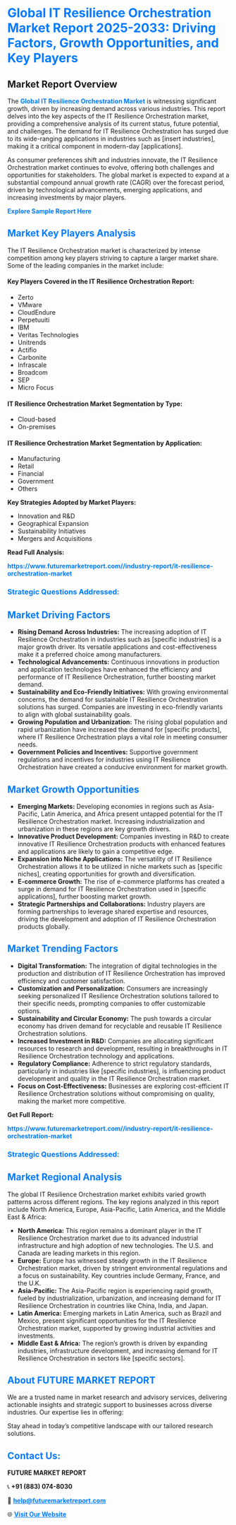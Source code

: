 <h1 style="color: #007BFF;">Global IT Resilience Orchestration Market Report 2025-2033: Driving Factors, Growth Opportunities, and Key Players</h1>

<section id="overview">
<h2>Market Report Overview</h2>
<p>The <a href="https://www.futuremarketreport.com//industry-report/it-resilience-orchestration-market" style="color: #007BFF; text-decoration: none;"><strong>Global IT Resilience Orchestration Market</strong></a> is witnessing significant growth, driven by increasing demand across various industries. This report delves into the key aspects of the IT Resilience Orchestration market, providing a comprehensive analysis of its current status, future potential, and challenges. The demand for IT Resilience Orchestration has surged due to its wide-ranging applications in industries such as [insert industries], making it a critical component in modern-day [applications].</p>
<p>As consumer preferences shift and industries innovate, the IT Resilience Orchestration market continues to evolve, offering both challenges and opportunities for stakeholders. The global market is expected to expand at a substantial compound annual growth rate (CAGR) over the forecast period, driven by technological advancements, emerging applications, and increasing investments by major players.</p>
</section>

<section id="overview">
<p><a href="https://www.futuremarketreport.com//request-sample/reportId=47621" style="color: #007BFF; text-decoration: none;"><strong>Explore Sample Report Here</strong></a></p>
</section>

<section id="key-players">
<h2 style="color: #007BFF;">Market Key Players Analysis</h2>
<p>The IT Resilience Orchestration market is characterized by intense competition among key players striving to capture a larger market share. Some of the leading companies in the market include:</p>
<h4>Key Players Covered in the IT Resilience Orchestration Report:</h4>
<ul><li>Zerto</li><li>VMware</li><li>CloudEndure</li><li>Perpetuuiti</li><li>IBM</li><li>Veritas Technologies</li><li>Unitrends</li><li>Actifio</li><li>Carbonite</li><li>Infrascale</li><li>Broadcom</li><li>SEP</li><li>Micro Focus</li></ul>
<h4>IT Resilience Orchestration Market Segmentation by Type:</h4>
<ul><li>Cloud-based</li><li>On-premises</li></ul>

<h4>IT Resilience Orchestration Market Segmentation by Application:</h4>
<ul><li>Manufacturing</li><li>Retail</li><li>Financial</li><li>Government</li><li>Others</li></ul>
<p><strong>Key Strategies Adopted by Market Players:</strong></p>
<ul>
<li>Innovation and R&D</li>
<li>Geographical Expansion</li>
<li>Sustainability Initiatives</li>
<li>Mergers and Acquisitions</li>
</ul>
</section>

<section>
<p><strong>Read Full Analysis: </strong></p><a href="https://www.futuremarketreport.com//industry-report/it-resilience-orchestration-market" style="color: #007BFF; text-decoration: none;"><strong>https://www.futuremarketreport.com//industry-report/it-resilience-orchestration-market</strong></a>
<h3 style="color: #007BFF;">Strategic Questions Addressed:</h3>
</section>

<section id="driving-factors">
<h2 style="color: #007BFF;">Market Driving Factors</h2>
<ul>
<li><strong>Rising Demand Across Industries:</strong> The increasing adoption of IT Resilience Orchestration in industries such as [specific industries] is a major growth driver. Its versatile applications and cost-effectiveness make it a preferred choice among manufacturers.</li>
<li><strong>Technological Advancements:</strong> Continuous innovations in production and application technologies have enhanced the efficiency and performance of IT Resilience Orchestration, further boosting market demand.</li>
<li><strong>Sustainability and Eco-Friendly Initiatives:</strong> With growing environmental concerns, the demand for sustainable IT Resilience Orchestration solutions has surged. Companies are investing in eco-friendly variants to align with global sustainability goals.</li>
<li><strong>Growing Population and Urbanization:</strong> The rising global population and rapid urbanization have increased the demand for [specific products], where IT Resilience Orchestration plays a vital role in meeting consumer needs.</li>
<li><strong>Government Policies and Incentives:</strong> Supportive government regulations and incentives for industries using IT Resilience Orchestration have created a conducive environment for market growth.</li>
</ul>
</section>

<section id="growth-opportunities">
<h2 style="color: #007BFF;">Market Growth Opportunities</h2>
<ul>
<li><strong>Emerging Markets:</strong> Developing economies in regions such as Asia-Pacific, Latin America, and Africa present untapped potential for the IT Resilience Orchestration market. Increasing industrialization and urbanization in these regions are key growth drivers.</li>
<li><strong>Innovative Product Development:</strong> Companies investing in R&D to create innovative IT Resilience Orchestration products with enhanced features and applications are likely to gain a competitive edge.</li>
<li><strong>Expansion into Niche Applications:</strong> The versatility of IT Resilience Orchestration allows it to be utilized in niche markets such as [specific niches], creating opportunities for growth and diversification.</li>
<li><strong>E-commerce Growth:</strong> The rise of e-commerce platforms has created a surge in demand for IT Resilience Orchestration used in [specific applications], further boosting market growth.</li>
<li><strong>Strategic Partnerships and Collaborations:</strong> Industry players are forming partnerships to leverage shared expertise and resources, driving the development and adoption of IT Resilience Orchestration products globally.</li>
</ul>
</section>

<section id="trending-factors">
<h2 style="color: #007BFF;">Market Trending Factors</h2>
<ul>
<li><strong>Digital Transformation:</strong> The integration of digital technologies in the production and distribution of IT Resilience Orchestration has improved efficiency and customer satisfaction.</li>
<li><strong>Customization and Personalization:</strong> Consumers are increasingly seeking personalized IT Resilience Orchestration solutions tailored to their specific needs, prompting companies to offer customizable options.</li>
<li><strong>Sustainability and Circular Economy:</strong> The push towards a circular economy has driven demand for recyclable and reusable IT Resilience Orchestration solutions.</li>
<li><strong>Increased Investment in R&D:</strong> Companies are allocating significant resources to research and development, resulting in breakthroughs in IT Resilience Orchestration technology and applications.</li>
<li><strong>Regulatory Compliance:</strong> Adherence to strict regulatory standards, particularly in industries like [specific industries], is influencing product development and quality in the IT Resilience Orchestration market.</li>
<li><strong>Focus on Cost-Effectiveness:</strong> Businesses are exploring cost-efficient IT Resilience Orchestration solutions without compromising on quality, making the market more competitive.</li>
</ul>
</section>

<section>
<p><strong>Get Full Report: </strong></p><a href="https://www.futuremarketreport.com//industry-report/it-resilience-orchestration-market" style="color: #007BFF; text-decoration: none;"><strong>https://www.futuremarketreport.com//industry-report/it-resilience-orchestration-market</strong></a>
<h3 style="color: #007BFF;">Strategic Questions Addressed:</h3>
</section>


<section id="regional-analysis">
<h2 style="color: #007BFF;">Market Regional Analysis</h2>
<p>The global IT Resilience Orchestration market exhibits varied growth patterns across different regions. The key regions analyzed in this report include North America, Europe, Asia-Pacific, Latin America, and the Middle East & Africa:</p>
<ul>
<li><strong>North America:</strong> This region remains a dominant player in the IT Resilience Orchestration market due to its advanced industrial infrastructure and high adoption of new technologies. The U.S. and Canada are leading markets in this region.</li>
<li><strong>Europe:</strong> Europe has witnessed steady growth in the IT Resilience Orchestration market, driven by stringent environmental regulations and a focus on sustainability. Key countries include Germany, France, and the U.K.</li>
<li><strong>Asia-Pacific:</strong> The Asia-Pacific region is experiencing rapid growth, fueled by industrialization, urbanization, and increasing demand for IT Resilience Orchestration in countries like China, India, and Japan.</li>
<li><strong>Latin America:</strong> Emerging markets in Latin America, such as Brazil and Mexico, present significant opportunities for the IT Resilience Orchestration market, supported by growing industrial activities and investments.</li>
<li><strong>Middle East & Africa:</strong> The region’s growth is driven by expanding industries, infrastructure development, and increasing demand for IT Resilience Orchestration in sectors like [specific sectors].</li>
</ul>
</section>

<footer>
<h2 style="color: #007BFF;">About FUTURE MARKET REPORT</h2>
<p>We are a trusted name in market research and advisory services, delivering actionable insights and strategic support to businesses across diverse industries. Our expertise lies in offering:</p>

<p>Stay ahead in today’s competitive landscape with our tailored research solutions.</p>

<h2 style="color: #007BFF;">Contact Us:</h2>
<p><strong>FUTURE MARKET REPORT</strong></p>
<p>📞 <strong>+91 (883) 074-8030</strong></p>
<p>📧 <strong><a href="mailto:help@futuremarketreport.com" style="color: #007BFF;">help@futuremarketreport.com</a></strong></p>
<p>🌐 <strong><a href="https://www.futuremarketreport.com/" style="color: #007BFF;">Visit Our Website</a></strong></p>
</footer>